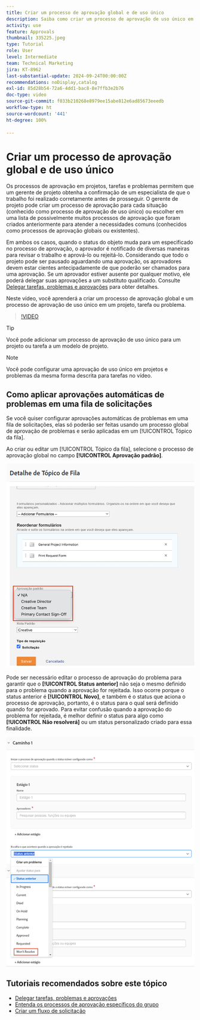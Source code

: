 ```yaml
---
title: Criar um processo de aprovação global e de uso único
description: Saiba como criar um processo de aprovação de uso único em um projeto, tarefa ou problema no Workfront.
activity: use
feature: Approvals
thumbnail: 335225.jpeg
type: Tutorial
role: User
level: Intermediate
team: Technical Marketing
jira: KT-8962
last-substantial-update: 2024-09-24T00:00:00Z
recommendations: noDisplay,catalog
exl-id: 85d28b54-72a6-4dd1-bac8-8e7ffb3e2b76
doc-type: video
source-git-commit: f033b210268e8979ee15abe812e6ad85673eeedb
workflow-type: ht
source-wordcount: '441'
ht-degree: 100%

---
```


# Criar um processo de aprovação global e de uso único

Os processos de aprovação em projetos, tarefas e problemas permitem que um gerente de projeto obtenha a confirmação de um especialista de que o trabalho foi realizado corretamente antes de prosseguir. O gerente de projeto pode criar um processo de aprovação para cada situação (conhecido como processo de aprovação de uso único) ou escolher em uma lista de possivelmente muitos processos de aprovação que foram criados anteriormente para atender a necessidades comuns (conhecidos como processos de aprovação globais ou existentes).

Em ambos os casos, quando o status do objeto muda para um especificado no processo de aprovação, o aprovador é notificado de diversas maneiras para revisar o trabalho e aprová-lo ou rejeitá-lo. Considerando que todo o projeto pode ser pausado aguardando uma aprovação, os aprovadores devem estar cientes antecipadamente de que poderão ser chamados para uma aprovação. Se um aprovador estiver ausente por qualquer motivo, ele poderá delegar suas aprovações a um substituto qualificado. Consulte [Delegar tarefas, problemas e aprovações](/help/manage-work/approval-processes-and-milestone-paths/delegate-approvals.md) para obter detalhes.

Neste vídeo, você aprenderá a criar um processo de aprovação global e um processo de aprovação de uso único em um projeto, tarefa ou problema.

>[!VIDEO](https://video.tv.adobe.com/v/335225/?quality=12&learn=on)

>[!TIP]
>
>Você pode adicionar um processo de aprovação de uso único para um projeto ou tarefa a um modelo de projeto.

>[!NOTE]
>
>Você pode configurar uma aprovação de uso único em projetos e problemas da mesma forma descrita para tarefas no vídeo.

## Como aplicar aprovações automáticas de problemas em uma fila de solicitações

Se você quiser configurar aprovações automáticas de problemas em uma fila de solicitações, elas só poderão ser feitas usando um processo global de aprovação de problemas e serão aplicadas em um [!UICONTROL Tópico da fila].

Ao criar ou editar um [!UICONTROL Tópico da fila], selecione o processo de aprovação global no campo **[!UICONTROL Aprovação padrão]**.

![Imagem mostrando como selecionar um processo de aprovação padrão em um tópico da fila](assets/automatic-issue-approval-1.png)

Pode ser necessário editar o processo de aprovação do problema para garantir que o **[!UICONTROL Status anterior]** não seja o mesmo definido para o problema quando a aprovação for rejeitada. Isso ocorre porque o status anterior é **[!UICONTROL Novo]**, e também é o status que aciona o processo de aprovação, portanto, é o status para o qual será definido quando for aprovado. Para evitar confusão quando a aprovação do problema for rejeitada, é melhor definir o status para algo como **[!UICONTROL Não resolverá]** ou um status personalizado criado para essa finalidade.

![Imagem mostrando a alteração do status a ser usado quando o problema for rejeitado](assets/automatic-issue-approval-2.png)


## Tutoriais recomendados sobre este tópico

* [Delegar tarefas, problemas e aprovações](/help/manage-work/approval-processes-and-milestone-paths/delegate-approvals.md)
* [Entenda os processos de aprovação específicos do grupo](/help/administration-and-setup/approval-processes-and-milestone-paths/group-specific-approval-processes.md)
* [Criar um fluxo de solicitação](/help/manage-work/request-queues/create-a-request-flow.md)

